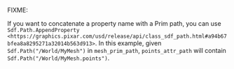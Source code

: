 FIXME:

If you want to concatenate a property name with a Prim path, you can use `Sdf.Path.AppendProperty <https://graphics.pixar.com/usd/release/api/class_sdf_path.html#a94b67bfea8a8295271a32014b563d913>`. In this example, given `Sdf.Path("/World/MyMesh")` in `mesh_prim_path`, `points_attr_path` will contain `Sdf.Path("/World/MyMesh.points")`.